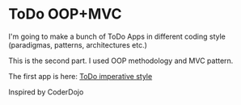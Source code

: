 # ToDo  OOP+MVC

I'm going to make a bunch of ToDo Apps in different coding style (paradigmas, patterns, architectures etc.)

 This is the second part. I used OOP methodology and MVC pattern. 

 The first app is here: [ToDo imperative style](https://github.com/alwsBgood/ToDo_imperative)
 
 Inspired by CoderDojo